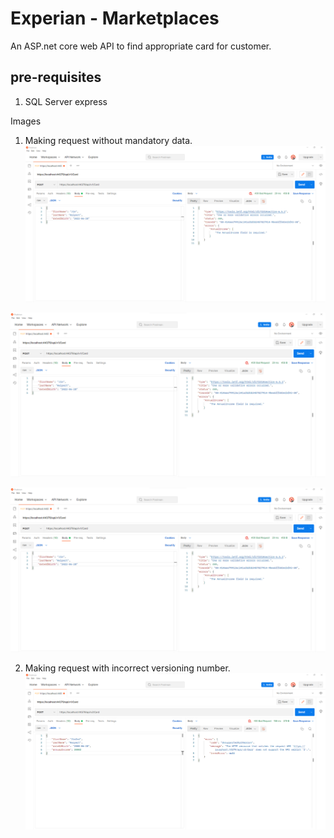 # Experian - Marketplaces

An ASP.net core web API to find appropriate card for customer.

## pre-requisites
1. SQL Server express

Images 

1. Making request without mandatory data.
![Annual income Missing](Images/Snip1.png)

![Date of Birth Missing](Images/Snip1.png)

![Annual income Missing](Images/Snip1.png)


2. Making request with incorrect versioning number.
![Incorrect API version](Images/Snip11.png)


